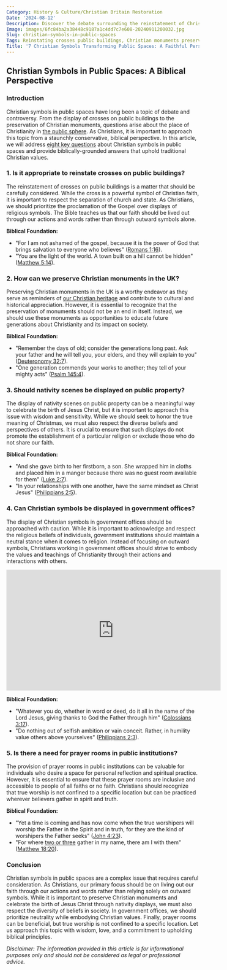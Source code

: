 ```yaml
---
Category: History & Culture/Christian Britain Restoration
Date: '2024-08-12'
Description: Discover the debate surrounding the reinstatement of Christian symbols in public spaces like government offices and public buildings. Explore the preservation of Christian monuments in the UK and the display of Nativity scenes on public property.
Image: images/6fc84ba2a38448c9187a1c4dd7c7e608-20240911200032.jpg
Slug: christian-symbols-in-public-spaces
Tags: Reinstating crosses public buildings, Christian monuments preservation UK, Nativity scenes public property, Christian symbols government offices, Restoring prayer rooms public institutions
Title: '7 Christian Symbols Transforming Public Spaces: A Faithful Perspective'
---
```


## Christian Symbols in Public Spaces: A Biblical Perspective

### Introduction

Christian symbols in public spaces have long been a topic of debate and controversy. From the display of crosses on public buildings to the preservation of Christian monuments, questions arise about the place of Christianity in [the public sphere](/public-engagement-intelligent-design). As Christians, it is important to approach this topic from a staunchly conservative, biblical perspective. In this article, we will address [eight key questions](/preserving-christian-demographics) about Christian symbols in public spaces and provide biblically-grounded answers that uphold traditional Christian values.

### 1. Is it appropriate to reinstate crosses on public buildings?

The reinstatement of crosses on public buildings is a matter that should be carefully considered. While the cross is a powerful symbol of Christian faith, it is important to respect the separation of church and state. As Christians, we should prioritize the proclamation of the Gospel over displays of religious symbols. The Bible teaches us that our faith should be lived out through our actions and words rather than through outward symbols alone.

**Biblical Foundation:**
- "For I am not ashamed of the gospel, because it is the power of God that brings salvation to everyone who believes" ([Romans 1:16](https://www.bibleref.com/Romans/1/Romans-1-16.html)).
- "You are the light of the world. A town built on a hill cannot be hidden" ([Matthew 5:14](https://www.bibleref.com/Matthew/5/Matthew-5-14.html)).

### 2. How can we preserve Christian monuments in the UK?

Preserving Christian monuments in the UK is a worthy endeavor as they serve as reminders of [our Christian heritage](/preserving-christian-demographics) and contribute to cultural and historical appreciation. However, it is essential to recognize that the preservation of monuments should not be an end in itself. Instead, we should use these monuments as opportunities to educate future generations about Christianity and its impact on society.

**Biblical Foundation:**
- "Remember the days of old; consider the generations long past. Ask your father and he will tell you, your elders, and they will explain to you" ([Deuteronomy 32:7](https://www.bibleref.com/Deuteronomy/32/Deuteronomy-32-7.html)).
- "One generation commends your works to another; they tell of your mighty acts" ([Psalm 145:4](https://www.bibleref.com/Psalm/145/Psalm-145-4.html)).

### 3. Should nativity scenes be displayed on public property?

The display of nativity scenes on public property can be a meaningful way to celebrate the birth of Jesus Christ, but it is important to approach this issue with wisdom and sensitivity. While we should seek to honor the true meaning of Christmas, we must also respect the diverse beliefs and perspectives of others. It is crucial to ensure that such displays do not promote the establishment of a particular religion or exclude those who do not share our faith.

**Biblical Foundation:**
- "And she gave birth to her firstborn, a son. She wrapped him in cloths and placed him in a manger because there was no guest room available for them" ([Luke 2:7](https://www.bibleref.com/Luke/2/Luke-2-7.html)).
- "In your relationships with one another, have the same mindset as Christ Jesus" ([Philippians 2:5](https://www.bibleref.com/Philippians/2/Philippians-2-5.html)).

### 4. Can Christian symbols be displayed in government offices?

The display of Christian symbols in government offices should be approached with caution. While it is important to acknowledge and respect the religious beliefs of individuals, government institutions should maintain a neutral stance when it comes to religion. Instead of focusing on outward symbols, Christians working in government offices should strive to embody the values and teachings of Christianity through their actions and interactions with others.


<iframe width="560" height="315" src="https://www.youtube.com/embed/J-9aWSSIcwg" frameborder="0" allow="autoplay; encrypted-media" allowfullscreen></iframe>


**Biblical Foundation:**
- "Whatever you do, whether in word or deed, do it all in the name of the Lord Jesus, giving thanks to God the Father through him" ([Colossians 3:17](https://www.bibleref.com/Colossians/3/Colossians-3-17.html)).
- "Do nothing out of selfish ambition or vain conceit. Rather, in humility value others above yourselves" ([Philippians 2:3](https://www.bibleref.com/Philippians/2/Philippians-2-3.html)).

### 5. Is there a need for prayer rooms in public institutions?

The provision of prayer rooms in public institutions can be valuable for individuals who desire a space for personal reflection and spiritual practice. However, it is essential to ensure that these prayer rooms are inclusive and accessible to people of all faiths or no faith. Christians should recognize that true worship is not confined to a specific location but can be practiced wherever believers gather in spirit and truth.

**Biblical Foundation:**
- "Yet a time is coming and has now come when the true worshipers will worship the Father in the Spirit and in truth, for they are the kind of worshipers the Father seeks" ([John 4:23](https://www.bibleref.com/John/4/John-4-23.html)).
- "For where [two or three](/unveiling-the-biblical-significance-of-the-number-2-a-comprehensive-guide-for-christian-readers) gather in my name, there am I with them" ([Matthew 18:20](https://www.bibleref.com/Matthew/18/Matthew-18-20.html)).

### Conclusion

Christian symbols in public spaces are a complex issue that requires careful consideration. As Christians, our primary focus should be on living out our faith through our actions and words rather than relying solely on outward symbols. While it is important to preserve Christian monuments and celebrate the birth of Jesus Christ through nativity displays, we must also respect the diversity of beliefs in society. In government offices, we should prioritize neutrality while embodying Christian values. Finally, prayer rooms can be beneficial, but true worship is not confined to a specific location. Let us approach this topic with wisdom, love, and a commitment to upholding biblical principles.

*Disclaimer: The information provided in this article is for informational purposes only and should not be considered as legal or professional advice.*